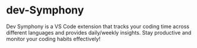 # dev-Symphony
 Dev Symphony is a VS Code extension that tracks your coding time across different languages and provides daily/weekly insights. Stay productive and monitor your coding habits effectively!
